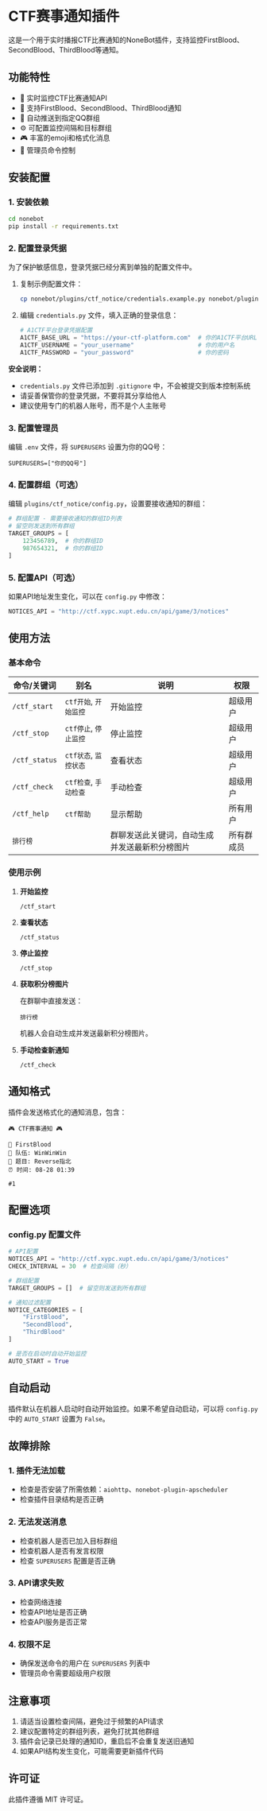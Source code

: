 # CTF赛事通知插件

这是一个用于实时播报CTF比赛通知的NoneBot插件，支持监控FirstBlood、SecondBlood、ThirdBlood等通知。

## 功能特性

- 🔄 实时监控CTF比赛通知API
- 🎯 支持FirstBlood、SecondBlood、ThirdBlood通知
- 📢 自动推送到指定QQ群组
- ⚙️ 可配置监控间隔和目标群组
- 🎮 丰富的emoji和格式化消息
- 👑 管理员命令控制

## 安装配置

### 1. 安装依赖

```bash
cd nonebot
pip install -r requirements.txt
```

### 2. 配置登录凭据

为了保护敏感信息，登录凭据已经分离到单独的配置文件中。

1. 复制示例配置文件：
   ```bash
   cp nonebot/plugins/ctf_notice/credentials.example.py nonebot/plugins/ctf_notice/credentials.py
   ```

2. 编辑 `credentials.py` 文件，填入正确的登录信息：
   ```python
   # A1CTF平台登录凭据配置
   A1CTF_BASE_URL = "https://your-ctf-platform.com"  # 你的A1CTF平台URL
   A1CTF_USERNAME = "your_username"                  # 你的用户名
   A1CTF_PASSWORD = "your_password"                  # 你的密码
   ```

**安全说明：**
- `credentials.py` 文件已添加到 `.gitignore` 中，不会被提交到版本控制系统
- 请妥善保管你的登录凭据，不要将其分享给他人
- 建议使用专门的机器人账号，而不是个人主账号

### 3. 配置管理员

编辑 `.env` 文件，将 `SUPERUSERS` 设置为你的QQ号：

```env
SUPERUSERS=["你的QQ号"]
```

### 4. 配置群组（可选）

编辑 `plugins/ctf_notice/config.py`，设置要接收通知的群组：

```python
# 群组配置 - 需要接收通知的群组ID列表
# 留空则发送到所有群组
TARGET_GROUPS = [
    123456789,  # 你的群组ID
    987654321,  # 你的群组ID
]
```

### 5. 配置API（可选）

如果API地址发生变化，可以在 `config.py` 中修改：

```python
NOTICES_API = "http://ctf.xypc.xupt.edu.cn/api/game/3/notices"
```

## 使用方法


### 基本命令

| 命令/关键词 | 别名 | 说明 | 权限 |
|------|------|------|------|
| `/ctf_start` | `ctf开始`, `开始监控` | 开始监控 | 超级用户 |
| `/ctf_stop` | `ctf停止`, `停止监控` | 停止监控 | 超级用户 |
| `/ctf_status` | `ctf状态`, `监控状态` | 查看状态 | 超级用户 |
| `/ctf_check` | `ctf检查`, `手动检查` | 手动检查 | 超级用户 |
| `/ctf_help` | `ctf帮助` | 显示帮助 | 所有用户 |
| `排行榜` |  | 群聊发送此关键词，自动生成并发送最新积分榜图片 | 所有群成员 |


### 使用示例

1. **开始监控**
   ```
   /ctf_start
   ```

2. **查看状态**
   ```
   /ctf_status
   ```

3. **停止监控**
   ```
   /ctf_stop
   ```

4. **获取积分榜图片**
   
   在群聊中直接发送：
   ```
   排行榜
   ```
   机器人会自动生成并发送最新积分榜图片。

4. **手动检查新通知**
   ```
   /ctf_check
   ```

## 通知格式

插件会发送格式化的通知消息，包含：

```
🎮 CTF赛事通知 🎮

🥇 FirstBlood
👥 队伍: WinWinWin
📝 题目: Reverse指北
⏰ 时间: 08-28 01:39

#1
```

## 配置选项

### config.py 配置文件

```python
# API配置
NOTICES_API = "http://ctf.xypc.xupt.edu.cn/api/game/3/notices"
CHECK_INTERVAL = 30  # 检查间隔（秒）

# 群组配置
TARGET_GROUPS = []  # 留空则发送到所有群组

# 通知过滤配置
NOTICE_CATEGORIES = [
    "FirstBlood",
    "SecondBlood", 
    "ThirdBlood"
]

# 是否在启动时自动开始监控
AUTO_START = True
```

## 自动启动

插件默认在机器人启动时自动开始监控。如果不希望自动启动，可以将 `config.py` 中的 `AUTO_START` 设置为 `False`。

## 故障排除

### 1. 插件无法加载
- 检查是否安装了所需依赖：`aiohttp`、`nonebot-plugin-apscheduler`
- 检查插件目录结构是否正确

### 2. 无法发送消息
- 检查机器人是否已加入目标群组
- 检查机器人是否有发言权限
- 检查 `SUPERUSERS` 配置是否正确

### 3. API请求失败
- 检查网络连接
- 检查API地址是否正确
- 检查API服务是否正常

### 4. 权限不足
- 确保发送命令的用户在 `SUPERUSERS` 列表中
- 管理员命令需要超级用户权限

## 注意事项

1. 请适当设置检查间隔，避免过于频繁的API请求
2. 建议配置特定的群组列表，避免打扰其他群组
3. 插件会记录已处理的通知ID，重启后不会重复发送旧通知
4. 如果API结构发生变化，可能需要更新插件代码

## 许可证

此插件遵循 MIT 许可证。
